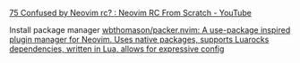 [ 75  Confused by Neovim rc? : Neovim RC From Scratch - YouTube](https://www.youtube.com/watch?v=w7i4amO_zaE)

Install package manager [wbthomason/packer.nvim: A use-package inspired plugin manager for Neovim. Uses native packages, supports Luarocks dependencies, written in Lua, allows for expressive config](https://github.com/wbthomason/packer.nvim)


